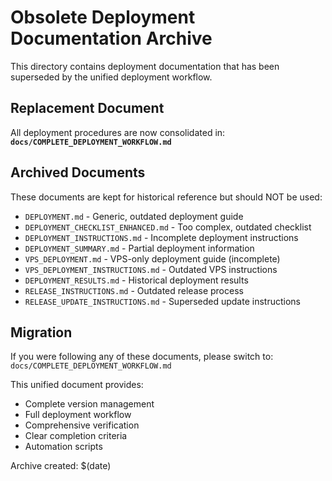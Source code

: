 # Obsolete Deployment Documentation Archive

This directory contains deployment documentation that has been superseded by the unified deployment workflow.

## Replacement Document

All deployment procedures are now consolidated in:
**`docs/COMPLETE_DEPLOYMENT_WORKFLOW.md`**

## Archived Documents

These documents are kept for historical reference but should NOT be used:

- `DEPLOYMENT.md` - Generic, outdated deployment guide
- `DEPLOYMENT_CHECKLIST_ENHANCED.md` - Too complex, outdated checklist
- `DEPLOYMENT_INSTRUCTIONS.md` - Incomplete deployment instructions
- `DEPLOYMENT_SUMMARY.md` - Partial deployment information
- `VPS_DEPLOYMENT.md` - VPS-only deployment guide (incomplete)
- `VPS_DEPLOYMENT_INSTRUCTIONS.md` - Outdated VPS instructions
- `DEPLOYMENT_RESULTS.md` - Historical deployment results
- `RELEASE_INSTRUCTIONS.md` - Outdated release process
- `RELEASE_UPDATE_INSTRUCTIONS.md` - Superseded update instructions

## Migration

If you were following any of these documents, please switch to:
`docs/COMPLETE_DEPLOYMENT_WORKFLOW.md`

This unified document provides:
- Complete version management
- Full deployment workflow
- Comprehensive verification
- Clear completion criteria
- Automation scripts

Archive created: $(date)
